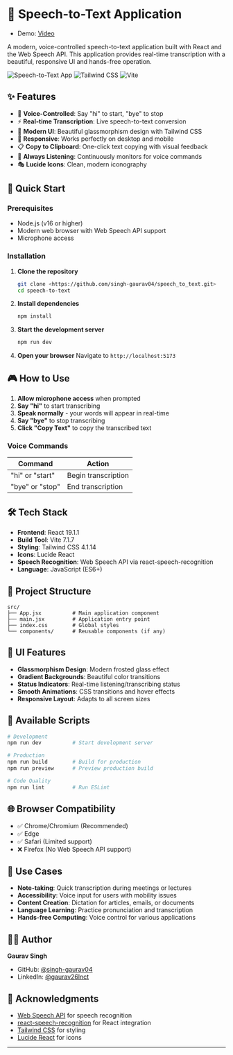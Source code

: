 # 🎤 Speech-to-Text Application

- Demo: [Video](/public/speech_to_text.mov)

A modern, voice-controlled speech-to-text application built with React and the Web Speech API. This application provides real-time transcription with a beautiful, responsive UI and hands-free operation.

![Speech-to-Text App](https://img.shields.io/badge/React-19.1.1-blue) ![Tailwind CSS](https://img.shields.io/badge/Tailwind-4.1.14-38B2AC) ![Vite](https://img.shields.io/badge/Vite-7.1.7-646CFF)

## ✨ Features

- 🎯 **Voice-Controlled**: Say "hi" to start, "bye" to stop
- ⚡ **Real-time Transcription**: Live speech-to-text conversion
- 🎨 **Modern UI**: Beautiful glassmorphism design with Tailwind CSS
- 📱 **Responsive**: Works perfectly on desktop and mobile
- 📋 **Copy to Clipboard**: One-click text copying with visual feedback
- 🔄 **Always Listening**: Continuously monitors for voice commands
- 🎭 **Lucide Icons**: Clean, modern iconography

## 🚀 Quick Start

### Prerequisites

- Node.js (v16 or higher)
- Modern web browser with Web Speech API support
- Microphone access

### Installation

1. **Clone the repository**
   ```bash
   git clone <https://github.com/singh-gaurav04/speech_to_text.git>
   cd speech-to-text
   ```

2. **Install dependencies**
   ```bash
   npm install
   ```

3. **Start the development server**
   ```bash
   npm run dev
   ```

4. **Open your browser**
   Navigate to `http://localhost:5173`

## 🎮 How to Use

1. **Allow microphone access** when prompted
2. **Say "hi"** to start transcribing
3. **Speak normally** - your words will appear in real-time
4. **Say "bye"** to stop transcribing
5. **Click "Copy Text"** to copy the transcribed text

### Voice Commands

| Command | Action |
|---------|--------|
| "hi" or "start" | Begin transcription |
| "bye" or "stop" | End transcription |

## 🛠️ Tech Stack

- **Frontend**: React 19.1.1
- **Build Tool**: Vite 7.1.7
- **Styling**: Tailwind CSS 4.1.14
- **Icons**: Lucide React
- **Speech Recognition**: Web Speech API via react-speech-recognition
- **Language**: JavaScript (ES6+)

## 📁 Project Structure

```
src/
├── App.jsx          # Main application component
├── main.jsx         # Application entry point
├── index.css        # Global styles
└── components/      # Reusable components (if any)
```

## 🎨 UI Features

- **Glassmorphism Design**: Modern frosted glass effect
- **Gradient Backgrounds**: Beautiful color transitions
- **Status Indicators**: Real-time listening/transcribing status
- **Smooth Animations**: CSS transitions and hover effects
- **Responsive Layout**: Adapts to all screen sizes

## 🔧 Available Scripts

```bash
# Development
npm run dev          # Start development server

# Production
npm run build        # Build for production
npm run preview      # Preview production build

# Code Quality
npm run lint         # Run ESLint
```

## 🌐 Browser Compatibility

- ✅ Chrome/Chromium (Recommended)
- ✅ Edge
- ✅ Safari (Limited support)
- ❌ Firefox (No Web Speech API support)

## 🎯 Use Cases

- **Note-taking**: Quick transcription during meetings or lectures
- **Accessibility**: Voice input for users with mobility issues
- **Content Creation**: Dictation for articles, emails, or documents
- **Language Learning**: Practice pronunciation and transcription
- **Hands-free Computing**: Voice control for various applications

## 👨‍💻 Author

**Gaurav Singh**
- GitHub: [@singh-gaurav04](https://github.com/singh-gaurav04)
- LinkedIn: [@gaurav26lnct](https://www.linkedin.com/in/gaurav26lnct/)

## 🙏 Acknowledgments

- [Web Speech API](https://developer.mozilla.org/en-US/docs/Web/API/Web_Speech_API) for speech recognition
- [react-speech-recognition](https://github.com/JamesBrill/react-speech-recognition) for React integration
- [Tailwind CSS](https://tailwindcss.com/) for styling
- [Lucide React](https://lucide.dev/) for icons

---
